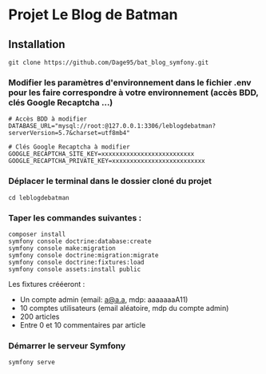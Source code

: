 # Projet Le Blog de Batman

## Installation

```
git clone https://github.com/Dage95/bat_blog_symfony.git
```

### Modifier les paramètres d'environnement dans le fichier .env pour les faire correspondre à votre environnement (accès BDD, clés Google Recaptcha ...)

```
# Accès BDD à modifier
DATABASE_URL="mysql://root:@127.0.0.1:3306/leblogdebatman?serverVersion=5.7&charset=utf8mb4"

# Clés Google Recaptcha à modifier
GOOGLE_RECAPTCHA_SITE_KEY=xxxxxxxxxxxxxxxxxxxxxxxxxx
GOOGLE_RECAPTCHA_PRIVATE_KEY=xxxxxxxxxxxxxxxxxxxxxxxxxx
```

### Déplacer le terminal dans le dossier cloné du projet
```
cd leblogdebatman
```

### Taper les commandes suivantes :
```
composer install
symfony console doctrine:database:create
symfony console make:migration
symfony console doctrine:migration:migrate
symfony console doctrine:fixtures:load
symfony console assets:install public
```

Les fixtures crééeront :
* Un compte admin (email: a@a.a,  mdp: aaaaaaaA11)
* 10 comptes utilisateurs (email aléatoire, mdp du compte admin)
* 200 articles
* Entre 0 et 10 commentaires par article

### Démarrer le serveur Symfony
```
symfony serve
```
